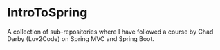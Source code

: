 # IntroToSpring
A collection of sub-repositories where I have followed a course by Chad Darby (Luv2Code) on Spring MVC and Spring Boot.
